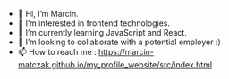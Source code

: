 - 👋 Hi, I’m Marcin.
- 👀 I’m interested in frontend technologies.
- 🌱 I’m currently learning JavaScript and React.
- 💞️ I’m looking to collaborate with a potential employer :)
- 📫 How to reach me : https://marcin-matczak.github.io/my_profile_website/src/index.html

<!---
Marcin-Matczak/Marcin-Matczak is a ✨ special ✨ repository because its `README.md` (this file) appears on your GitHub profile.
You can click the Preview link to take a look at your changes.
--->
